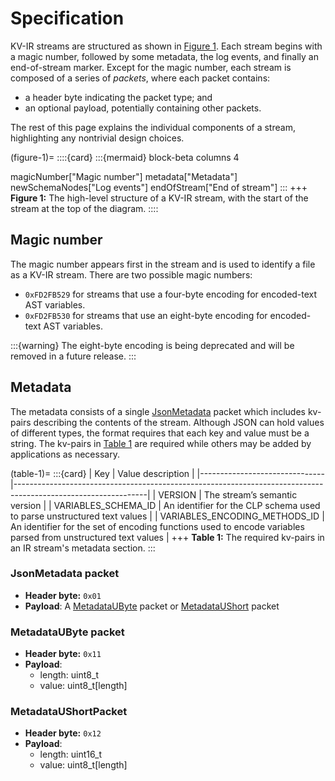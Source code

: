 # Specification

KV-IR streams are structured as shown in [Figure 1](#figure-1). Each stream begins with a magic
number, followed by some metadata, the log events, and finally an end-of-stream marker. Except for
the magic number, each stream is composed of a series of *packets*, where each packet contains:

* a header byte indicating the packet type; and
* an optional payload, potentially containing other packets.

The rest of this page explains the individual components of a stream, highlighting any nontrivial
design choices.

(figure-1)=
::::{card}
:::{mermaid}
block-beta
  columns 4
  
  magicNumber["Magic number"]
  metadata["Metadata"]
  newSchemaNodes["Log events"]
  endOfStream["End of stream"]
:::
+++
**Figure 1:** The high-level structure of a KV-IR stream, with the start of the stream at the top of
the diagram.
::::

## Magic number

The magic number appears first in the stream and is used to identify a file as a KV-IR stream.
There are two possible magic numbers:

* `0xFD2FB529` for streams that use a four-byte encoding for encoded-text AST variables.
* `0xFD2FB530` for streams that use an eight-byte encoding for encoded-text AST variables.

:::{warning}
The eight-byte encoding is being deprecated and will be removed in a future release.
:::

## Metadata

The metadata consists of a single [JsonMetadata](#jsonmetadata-packet) packet which includes kv-pairs
describing the contents of the stream. Although JSON can hold values of different types, the
format requires that each key and value must be a string. The kv-pairs in [Table 1](#table-1)
are required while others may be added by applications as necessary.
    
(table-1)=
:::{card}
| Key                           | Value description                                                                                             |
|-------------------------------|---------------------------------------------------------------------------------------------------------------|
| VERSION                       | The stream’s semantic version                                                                                 |
| VARIABLES_SCHEMA_ID           | An identifier for the CLP schema used to parse unstructured text values                                       |
| VARIABLES_ENCODING_METHODS_ID | An identifier for the set of encoding functions used to encode variables parsed from unstructured text values |
+++
**Table 1:** The required kv-pairs in an IR stream's metadata section.
:::

### JsonMetadata packet

* **Header byte:** `0x01`
* **Payload**: A [MetadataUByte](#metadataubyte-packet) packet or
  [MetadataUShort](#metadataushortpacket) packet
  
### MetadataUByte packet

* **Header byte:** `0x11`
* **Payload**:
  * length: uint8_t
  * value: uint8_t\[length\]

### MetadataUShortPacket

* **Header byte:** `0x12`
* **Payload**:
  * length: uint16_t
  * value: uint8_t\[length\]
